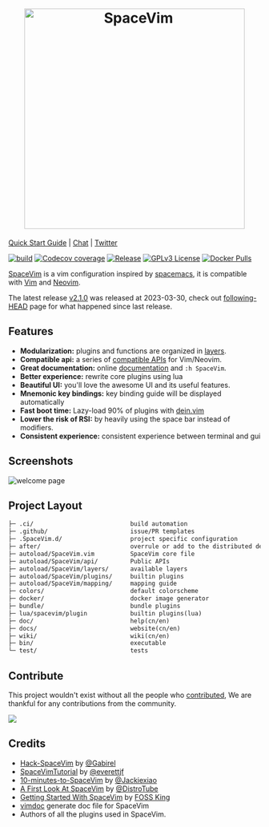 <h1 align="center">
<a href="https://github.com/SpaceVim/SpaceVim#readme">
  <img src="https://spacevim.org/logo.png" width="440" alt="SpaceVim"/>
  </a>
</h1>

[Quick Start Guide](https://spacevim.org/quick-start-guide/) \|
[Chat](https://chat.mozilla.org/#/room/#spacevim:matrix.org) \|
[Twitter](https://twitter.com/SpaceVim)

[![build](https://img.shields.io/github/actions/workflow/status/SpaceVim/SpaceVim/check.yml?branch=master)](https://github.com/SpaceVim/SpaceVim/actions/workflows/check.yml?query=branch%3Amaster)
[![Codecov coverage](https://img.shields.io/codecov/c/github/SpaceVim/SpaceVim.svg)](https://codecov.io/gh/SpaceVim/SpaceVim)
[![Release](https://img.shields.io/badge/Release-2.1.0-8700FF.svg)](https://spacevim.org/SpaceVim-release-v2.1.0/)
[![GPLv3 License](https://img.shields.io/badge/license-GPLv3-blue.svg)](https://github.com/SpaceVim/SpaceVim/blob/master/LICENSE)
[![Docker Pulls](https://img.shields.io/docker/pulls/spacevim/spacevim)](https://hub.docker.com/r/spacevim/spacevim)

[SpaceVim](https://spacevim.org/) is a vim configuration inspired by [spacemacs](https://github.com/syl20bnr/spacemacs), it is compatible with [Vim](https://github.com/vim/vim) and [Neovim](https://github.com/neovim/neovim).

The latest release [v2.1.0](https://spacevim.org/SpaceVim-release-v2.1.0/) was released at 2023-03-30, check out [following-HEAD](https://github.com/SpaceVim/SpaceVim/wiki/Following-HEAD) page for what happened since last release.

## Features

- **Modularization:** plugins and functions are organized in [layers](https://spacevim.org/layers/).
- **Compatible api:** a series of [compatible APIs](https://spacevim.org/api/) for Vim/Neovim.
- **Great documentation:** online [documentation](https://spacevim.org/documentation/) and `:h SpaceVim`.
- **Better experience:** rewrite core plugins using lua
- **Beautiful UI:** you'll love the awesome UI and its useful features.
- **Mnemonic key bindings:** key binding guide will be displayed automatically
- **Fast boot time:** Lazy-load 90% of plugins with [dein.vim](https://github.com/Shougo/dein.vim)
- **Lower the risk of RSI:** by heavily using the space bar instead of modifiers.
- **Consistent experience:** consistent experience between terminal and gui

## Screenshots

![welcome page](https://user-images.githubusercontent.com/13142418/228742293-1ca7c173-84a6-461a-9fb5-656d23953e12.png)

## Project Layout

```txt
├─ .ci/                           build automation
├─ .github/                       issue/PR templates
├─ .SpaceVim.d/                   project specific configuration
├─ after/                         overrule or add to the distributed defaults
├─ autoload/SpaceVim.vim          SpaceVim core file
├─ autoload/SpaceVim/api/         Public APIs
├─ autoload/SpaceVim/layers/      available layers
├─ autoload/SpaceVim/plugins/     builtin plugins
├─ autoload/SpaceVim/mapping/     mapping guide
├─ colors/                        default colorscheme
├─ docker/                        docker image generator
├─ bundle/                        bundle plugins
├─ lua/spacevim/plugin            builtin plugins(lua)
├─ doc/                           help(cn/en)
├─ docs/                          website(cn/en)
├─ wiki/                          wiki(cn/en)
├─ bin/                           executable
└─ test/                          tests
```

## Contribute

This project wouldn't exist without all the people who [contributed](CONTRIBUTING.md),
We are thankful for any contributions from the community.

<a href="https://github.com/SpaceVim/SpaceVim/graphs/contributors"><img src="https://opencollective.com/spacevim/contributors.svg?width=890&button=false" /></a>

## Credits

- [Hack-SpaceVim](https://github.com/Gabirel/Hack-SpaceVim) by [@Gabirel](https://github.com/Gabirel)
- [SpaceVimTutorial](https://everettjf.gitbooks.io/spacevimtutorial/content/) by [@everettjf](https://github.com/everettjf)
- [10-minutes-to-SpaceVim](https://github.com/Jackiexiao/10-minutes-to-SpaceVim) by [@Jackiexiao](https://github.com/Jackiexiao)
- [A First Look At SpaceVim](https://www.youtube.com/watch?v=iXPS_NHLj9k) by [@DistroTube](https://www.youtube.com/channel/UCVls1GmFKf6WlTraIb_IaJg)
- [Getting Started With SpaceVim](https://www.youtube.com/watch?v=3xB501CJDB8) by [FOSS King](https://www.youtube.com/channel/UCfU_sitghekwveLh6yM_xuA)
- [vimdoc](https://github.com/google/vimdoc) generate doc file for SpaceVim
- Authors of all the plugins used in SpaceVim.

<!-- vim:set nowrap: -->

